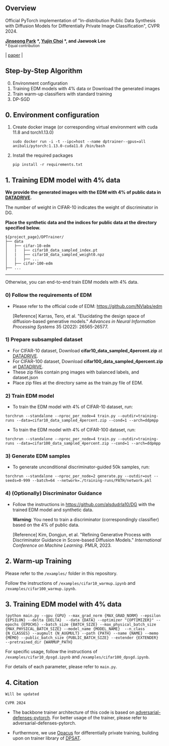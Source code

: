 

## Overview

Official PyTorch implementation of "In-distribution Public Data Synthesis with Diffusion Models for Differentially Private Image Classification", CVPR 2024.

**[Jinseong Park](https://jinseongp.github.io/) \*, [Yujin Choi](https://scholar.google.com/citations?user=3u0-O2sAAAAJ&hl=en) \*, and Jaewook Lee**   
<sup> * Equal contribution </sup> 

| [paper](https://jinseongp.github.io/assets/files/CVPR2024_In-distribution%20Public%20Data%20Synthesis%20with%20Diffusion%20Models%20for%20Differentially%20Private%20Image%20Classification.pdf) | 



## Step-by-Step Algorithm

0. Environment configuration
1. Training EDM models with 4\% data or Download the generated images 
2. Train warm-up classifiers with standard training
3. DP-SGD



## 0. Environment configuration 

1. Create docker image (or corresponding virtual environment with cuda 11.8 and torch1.13.0)

     ```
   sudo docker run -i -t --ipc=host --name dptrainer--gpus=all anibali/pytorch:1.13.0-cuda11.8 /bin/bash
   ```

2. Install the required packages

     ```
   pip install -r requirements.txt
   ```

   


## 1. Training EDM model with 4\% data
**We provide the generated images with the EDM with 4\% of public data in  [DATADRIVE](https://drive.google.com/drive/folders/14Wsb0Fl7Kp3m12oPQ2-kcr_sf3UB27WE?usp=sharing).**

The number of weight in CIFAR-10 indicates the weight of discriminator in DG.

**Place the synthetic data and the indices for public data at the directory specified below.**

```
${project_page}/DPTrainer/
├── data 
│   ├── cifar-10-edm
│   |   ├── cifar10_data_sampled_index.pt
│   |   ├── cifar10_data_sampled_weight0.npz
│   |   ├── ...
│   ├── cifar-100-edm
├── ...
```

---

Otherwise, you can end-to-end train EDM models with 4\% data. 

### 0) Follow the requirements of EDM

 - Please refer to the official code of EDM: https://github.com/NVlabs/edm

   [Reference] Karras, Tero, et al. "Elucidating the design space of diffusion-based generative models." *Advances in Neural Information Processing Systems* 35 (2022): 26565-26577.

### 1) Prepare subsampled dataset
  - For CIFAR-10 dataset, Download **cifar10_data_sampled_4percent.zip** at [DATADRIVE](https://drive.google.com/drive/folders/14Wsb0Fl7Kp3m12oPQ2-kcr_sf3UB27WE?usp=sharing).
   - For CIFAR-100 dataset, Download **cifar100_data_sampled_4percent.zip** at [DATADRIVE](https://drive.google.com/drive/folders/14Wsb0Fl7Kp3m12oPQ2-kcr_sf3UB27WE?usp=sharing).
  - These zip files contain png images with balanced labels, and dataset.json 
  - Place zip files at the directory same as the train.py file of EDM.

### 2) Train EDM model
  - To train the EDM model with 4\% of CIFAR-10 dataset, run: 
  ```
  torchrun --standalone --nproc_per_node=4 train.py --outdir=training-runs --data=cifar10_data_sampled_4percent.zip --cond=1 --arch=ddpmpp 
  ```
  - To train the EDM model with 4\% of CIFAR-100 dataset, run: 
  ```
  torchrun --standalone --nproc_per_node=4 train.py --outdir=training-runs --data=cifar100_data_sampled_4percent.zip --cond=1 --arch=ddpmpp 
  ```

### 3) Generate EDM samples
  - To generate unconditional discriminator-guided 50k samples, run: 
  ```
  torchrun --standalone --nproc_per_node=2 generate.py --outdir=out --seeds=0-999 --batch=64 --network=./training-runs/PATH/network.pkl
  ```

### 4) (Optionally) Discriminator Guidance 

  - Follow the instructions in https://github.com/alsdudrla10/DG with the trained EDM model and synthetic data.

    **Warning**: You need to train a discriminator (correspondingly classifier) based on the 4\% of public data.

    [Reference] Kim, Dongjun, et al. "Refining Generative Process with Discriminator Guidance in Score-based Diffusion Models." *International Conference on Machine Learning*. PMLR, 2023.

    

## 2. Warm-up Training

Please refer to the `/examples/` folder in this repository.

Follow the instructions of `/examples/cifar10_warmup.ipynb` and  `/examples/cifar100_warmup.ipynb`.



## 3. Training EDM model with 4\% data

  ```
!python main.py --gpu {GPU} --max_grad_norm {MAX_GRAD_NORM} --epsilon {EPSILON} --delta {DELTA}  --data {DATA} --optimizer "{OPTIMIZER}" --epochs {EPOCHS} --batch_size {BATCH_SIZE} --max_physical_batch_size {MAX_PHYSICAL_BATCH_SIZE} --model_name {MODEL_NAME}  --n_class {N_CLASSES} --augmult {N_AUGMULT} --path {PATH} --name {NAME} --memo {MEMO} --public_batch_size {PUBLIC_BATCH_SIZE} --extender {EXTENDER}  --pretrained_dir {WARMUP_PATH}
  ```

For specific usage, follow the instructions of `/examples/cifar10_dpsgd.ipynb` and  `/examples/cifar100_dpsgd.ipynb`.

For details of each parameter, please refer to `main.py`. 



## 4. Citation

```
Will be updated

CVPR 2024
```



- The backbone trainer architecture of this code is based on [adversarial-defenses-pytorch](https://github.com/Harry24k/adversarial-defenses-pytorch). For better usage of the trainer, please refer to adversarial-defenses-pytorch. 

- Furthermore, we use [Opacus](https://github.com/pytorch/opacus) for differentially private training, building upon on trainer library of [DPSAT](https://github.com/JinseongP/DPSAT).
